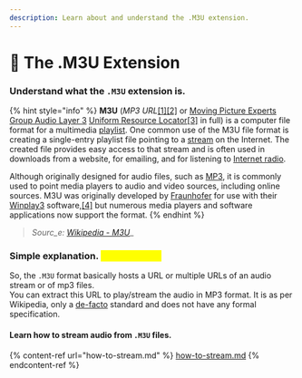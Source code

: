 ```yaml
---
description: Learn about and understand the .M3U extension.
---
```


# 📃 The .M3U Extension

### Understand what the `.M3U` extension is.

{% hint style="info" %}
**M3U** (_MP3 URL_[\[1\]](https://en.wikipedia.org/wiki/M3U#cite\_note-WinPlay3v20-1)[\[2\]](https://en.wikipedia.org/wiki/M3U#cite\_note-Gnomie-2) or [Moving Picture Experts Group Audio Layer 3](https://en.wikipedia.org/wiki/MPEG\_Audio\_Layer\_3) [Uniform Resource Locator](https://en.wikipedia.org/wiki/Uniform\_Resource\_Locator)[\[3\]](https://en.wikipedia.org/wiki/M3U#cite\_note-3) in full) is a computer file format for a multimedia [playlist](https://en.wikipedia.org/wiki/Playlist). One common use of the M3U file format is creating a single-entry playlist file pointing to a [stream](https://en.wikipedia.org/wiki/Streaming\_media) on the Internet. The created file provides easy access to that stream and is often used in downloads from a website, for emailing, and for listening to [Internet radio](https://en.wikipedia.org/wiki/Internet\_radio).

Although originally designed for audio files, such as [MP3](https://en.wikipedia.org/wiki/MP3), it is commonly used to point media players to audio and video sources, including online sources. M3U was originally developed by [Fraunhofer](https://en.wikipedia.org/wiki/Fraunhofer\_Society) for use with their [Winplay3](https://en.wikipedia.org/wiki/Winplay3) software,[\[4\]](https://en.wikipedia.org/wiki/M3U#cite\_note-4) but numerous media players and software applications now support the format.
{% endhint %}

> _Sourc_e: [_Wikipedia - M3U_](https://en.wikipedia.org/wiki/M3U)__

### Simple explanation. <mark style="color:yellow;">(Self-written)</mark>

So, the `.M3U` format basically hosts a URL or multiple URLs of an audio stream or of mp3 files. \
You can extract this URL to play/stream the audio in MP3 format. It is as per Wikipedia, only a [de-facto](https://en.wikipedia.org/wiki/De\_facto) standard and does not have any formal specification.

#### Learn how to stream audio from `.M3U` files.

{% content-ref url="how-to-stream.md" %}
[how-to-stream.md](how-to-stream.md)
{% endcontent-ref %}
